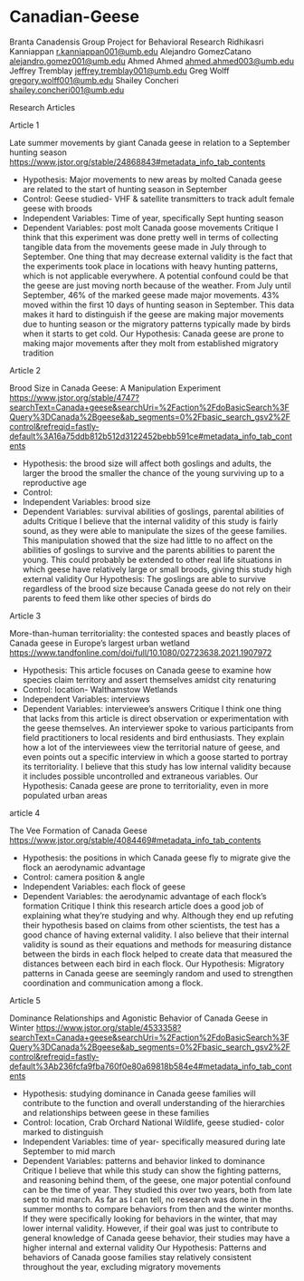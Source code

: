 # Canadian-Geese
Branta Canadensis
Group Project for Behavioral Research
Ridhikasri Kanniappan r.kanniappan001@umb.edu
Alejandro GomezCatano alejandro.gomez001@umb.edu
Ahmed Ahmed ahmed.ahmed003@umb.edu
Jeffrey Tremblay jeffrey.tremblay001@umb.edu
Greg Wolff gregory.wolff001@umb.edu
Shailey Concheri shailey.concheri001@umb.edu


Research Articles

Article 1

Late summer movements by giant Canada geese in relation to a September hunting season
https://www.jstor.org/stable/24868843#metadata_info_tab_contents 
- Hypothesis: Major movements to new areas by molted Canada geese are related to the start of hunting season in September 
- Control: Geese studied- VHF & satellite transmitters to track adult female geese with broods
- Independent Variables: Time of year, specifically Sept hunting season
- Dependent Variables: post molt Canada goose movements 
Critique
	I think that this experiment was done pretty well in terms of collecting tangible data from the movements geese made in July through to September. One thing that may decrease external validity is the fact that the experiments took place in locations with heavy hunting patterns, which is not applicable everywhere. A potential confound could be that the geese are just moving north because of the weather. From July until September, 46% of the marked geese made major movements. 43% moved within the first 10 days of hunting season in September. This data makes it hard to distinguish if the geese are making major movements due to hunting season or the migratory patterns typically made by birds when it starts to get cold.
Our Hypothesis:
Canada geese are prone to making major movements after they molt from established migratory tradition

Article 2

Brood Size in Canada Geese: A Manipulation Experiment
https://www.jstor.org/stable/4747?searchText=Canada+geese&searchUri=%2Faction%2FdoBasicSearch%3FQuery%3DCanada%2Bgeese&ab_segments=0%2Fbasic_search_gsv2%2Fcontrol&refreqid=fastly-default%3A16a75ddb812b512d3122452bebb591ce#metadata_info_tab_contents 
- Hypothesis: the brood size will affect both goslings and adults, the larger the brood the smaller the chance of the young surviving up to a reproductive age
- Control: 
- Independent Variables: brood size
- Dependent Variables: survival abilities of goslings, parental abilities of adults
Critique
	I believe that the internal validity of this study is fairly sound, as they were able to manipulate the sizes of the geese families. This manipulation showed that the size had little to no affect on the abilities of goslings to survive and the parents abilities to parent the young. This could probably be extended to other real life situations in which geese have relatively large or small broods, giving this study high external validity
Our Hypothesis:
	The goslings are able to survive regardless of the brood size because Canada geese do not rely on their parents to feed them like other species of birds do
	
Article 3

  More-than-human territoriality: the contested spaces and beastly places of Canada geese in Europe’s largest urban wetland
https://www.tandfonline.com/doi/full/10.1080/02723638.2021.1907972 
- Hypothesis: This article focuses on Canada geese to examine how species claim territory and assert themselves amidst city renaturing 
- Control: location- Walthamstow Wetlands 
- Independent Variables: interviews
- Dependent Variables: interviewee’s answers 
Critique
	I think one thing that lacks from this article is direct observation or experimentation with the geese themselves. An interviewer spoke to various participants from field practitioners to local residents and bird enthusiasts. They explain how a lot of the interviewees view the territorial nature of geese, and even points out a specific interview in which a goose started to portray its territoriality. I believe that this study has low internal validity because it includes possible uncontrolled and extraneous variables.
Our Hypothesis:
Canada geese are prone to territoriality, even in more populated urban areas

article 4

The Vee Formation of Canada Geese 
https://www.jstor.org/stable/4084469#metadata_info_tab_contents 
- Hypothesis: the positions in which Canada geese fly to migrate give the flock an aerodynamic advantage
- Control: camera position & angle
- Independent Variables: each flock of geese
- Dependent Variables: the aerodynamic advantage of each flock’s formation
Critique
	I think this research article does a good job of explaining what they’re studying and why. Although they end up refuting their hypothesis based on claims from other scientists, the test has a good chance of having external validity. I also believe that their internal validity is sound as their equations and methods for measuring distance between the birds in each flock helped to create data that measured the distances between each bird in each flock.
Our Hypothesis:
	Migratory patterns in Canada geese are seemingly random and used to strengthen coordination and communication among a flock.
	
Article 5

  Dominance Relationships and Agonistic Behavior of Canada Geese in Winter
https://www.jstor.org/stable/4533358?searchText=Canada+geese&searchUri=%2Faction%2FdoBasicSearch%3FQuery%3DCanada%2Bgeese&ab_segments=0%2Fbasic_search_gsv2%2Fcontrol&refreqid=fastly-default%3Ab236fcfa9fba760f0e80a69818b584e4#metadata_info_tab_contents  
- Hypothesis: studying dominance in Canada geese families will contribute to the function and overall understanding of the hierarchies and relationships between geese in these families
- Control: location, Crab Orchard National Wildlife, geese studied- color marked to distinguish 
- Independent Variables: time of year- specifically measured during late September to mid march
- Dependent Variables: patterns and behavior linked to dominance 
Critique
	I believe that while this study can show the fighting patterns, and reasoning behind them, of the geese, one major potential confound can be the time of year. They studied this over two years, both from late sept to mid march. As far as I can tell, no research was done in the summer months to compare behaviors from then and the winter months. If they were specifically looking for behaviors in the winter, that may lower internal validity. However, if their goal was just to contribute to general knowledge of Canada geese behavior, their studies may have a higher internal and external validity
Our Hypothesis:
	Patterns and behaviors of Canada goose families stay relatively consistent throughout the year, excluding migratory movements 

